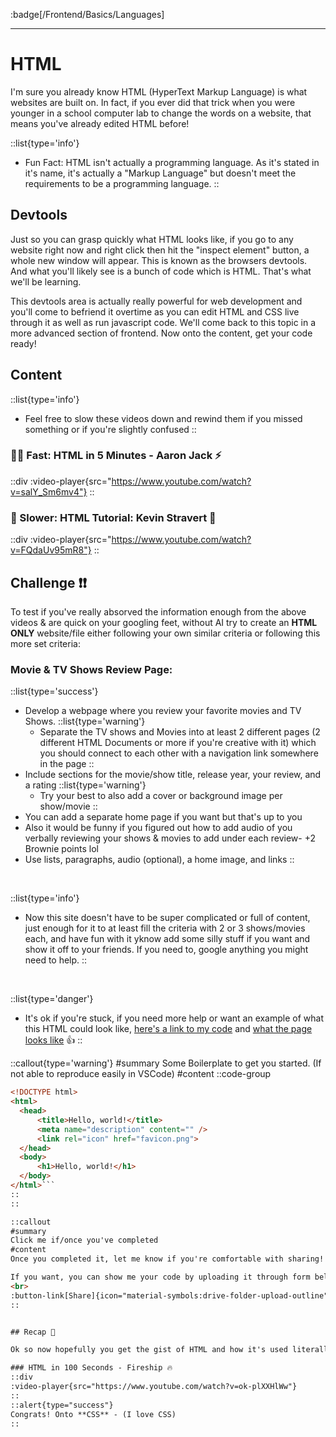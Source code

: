 :badge[/Frontend/Basics/Languages]<br><hr>

# HTML 

I'm sure you already know HTML (HyperText Markup Language) is what websites are built on. In fact, if you ever did that trick when you were younger in a school computer lab to change the words on a website, that means you've already edited HTML before!

::list{type='info'}
- Fun Fact: HTML isn't actually a programming language. As it's stated in it's name, it's actually a "Markup Language" but doesn't meet the requirements to be a programming language.
::

## Devtools
Just so you can grasp quickly what HTML looks like, if you go to any website right now and right click then hit the "inspect element" button, a whole new window will appear. This is known as the browsers devtools. And what you'll likely see is a bunch of code which is HTML. That's what we'll be learning. 

This devtools area is actually really powerful for web development and you'll come to befriend it overtime as you can edit HTML and CSS live through it as well as run javascript code. We'll come back to this topic in a more advanced section of frontend. Now onto the content, get your code ready!


## Content
::list{type='info'}
- Feel free to slow these videos down and rewind them if you missed something or if you're slightly confused
::
### 🏃‍♂️ Fast: HTML in 5 Minutes - Aaron Jack ⚡
::div
  :video-player{src="https://www.youtube.com/watch?v=salY_Sm6mv4"}
::
### 🐢 Slower: HTML Tutorial: Kevin Stravert 👷
::div
  :video-player{src="https://www.youtube.com/watch?v=FQdaUv95mR8"}
::

## Challenge ❗❗ 
To test if you've really absorved the information enough from the above videos & are quick on your googling feet, without AI try to create an **HTML ONLY** website/file either following your own similar criteria or following this more set criteria: 

### **Movie & TV Shows Review Page:**
::list{type='success'}
- Develop a webpage where you review your favorite movies and TV Shows.
    ::list{type='warning'}
    - Separate the TV shows and Movies into at least 2 different pages (2 different HTML Documents or more if you're creative with it) which you should connect to each other with a navigation link somewhere in the page
    ::
- Include sections for the movie/show title, release year, your review, and a rating
    ::list{type='warning'}
    - Try your best to also add a cover or background image per show/movie
    ::
- You can add a separate home page if you want but that's up to you
- Also it would be funny if you figured out how to add audio of you verbally reviewing your shows & movies to add under each review- +2 Brownie points lol
- Use lists, paragraphs, audio (optional), a home image, and links
::
<br>

::list{type='info'}
- Now this site doesn't have to be super complicated or full of content, just enough for it to at least fill the criteria with 2 or 3 shows/movies each, and have fun with it yknow add some silly stuff if you want and show it off to your friends. If you need to, google anything you might need to help. 
::
<br>

::list{type='danger'}
- It's ok if you're stuck, if you need more help or want an example of what this HTML could look like, [here's a link to my code]() and [what the page looks like]() 👍
::

::callout{type='warning'}
#summary
Some Boilerplate to get you started. (If not able to reproduce easily in VSCode)
#content
::code-group
  ```html [file.html]
<!DOCTYPE html>
<html>
    <head>
        <title>Hello, world!</title>
        <meta name="description" content="" />
        <link rel="icon" href="favicon.png">
    </head>
    <body>
        <h1>Hello, world!</h1>
    </body>
</html>```
::
::

::callout
#summary
Click me if/once you've completed 
#content
Once you completed it, let me know if you're comfortable with sharing! I'd love to check it out and see what you've come up with. Maybe you can add a prank youtube redirect in there somewhere and send it to your friends 😂

If you want, you can show me your code by uploading it through form below and I'll check it out!
<br>
:button-link[Share]{icon="material-symbols:drive-folder-upload-outline" href="https://byeurl.cyou/codeform" blank}
::


## Recap 🔄

Ok so now hopefully you get the gist of HTML and how it's used literally everywhere. Hopefully you were able to successfully write some on your own and let me know what it looks like 😃. Here's a "... in 100 Seconds" video you can use to recap and hopefully you should understand everything he's talking about.

### HTML in 100 Seconds - Fireship 🔥
::div
  :video-player{src="https://www.youtube.com/watch?v=ok-plXXHlWw"}
::
::alert{type="success"}
Congrats! Onto **CSS** - (I love CSS)
::
